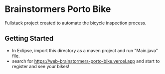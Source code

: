 # Brainstormers Porto Bike 
Fullstack project created to automate the bicycle inspection process.

## Getting Started
- In Eclipse, import this directory as a maven project and run "Main.java" file.
- search for https://web-brainstormers-porto-bike.vercel.app and start to register and see your bikes!
